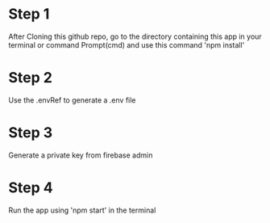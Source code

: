 # Step 1
After Cloning this github repo, go to the directory containing this app in your terminal or command Prompt(cmd)
and use this command 'npm install'

# Step 2
Use the .envRef to generate a .env file 

# Step 3
Generate a private key from firebase admin 

# Step 4
Run the app using 'npm start' in the terminal